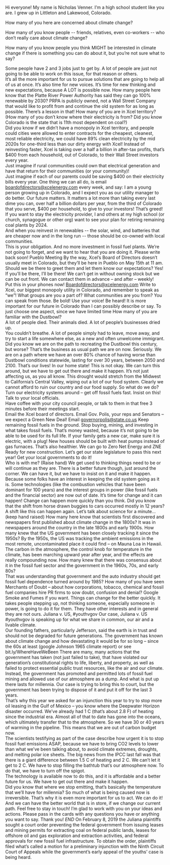 Hi everyone!  My name is Nicholas Venner.  I’m a high school student like you are.  I grew up in Littleton and Lakewood, Colorado.

How many of you here are concerned about climate change?

How many of you know people -- friends, relatives, even co-workers -- who don’t really care about climate change?

How many of you know people you think MIGHT be interested in climate change if there is something you can do about it,  but you’re not sure what to say?  



Some people have 2 and 3 jobs just to get by.  A lot of people are just not going to be able to work on this issue, for that reason or others.  
It’s all the more important for us to pursue solutions that are going to help all of us at once. 
It’s also time for new voices.  It’s time for new thinking and new expectations, because A LOT is possible now.
How many people here know that the Platte River Power Authority has said they can go 100% renewable by 2030?  PRPA is publicly owned, not a Wall Street Company that would like to profit from and continue the old system for as long as possible. There’s a lesson in that! 
How many of you are in Xcel territory? (How many of you don’t know where their electricity is from?  Did you know Colorado is the state that is 11th most dependent on coal?)  
Did you know if we didn’t have a monopoly in Xcel territory, and people could cities were allowed to enter contracts for the cheapest, cleanest, most reliable electricity, 
we could have 89% clean electricity by the mid 2020s for one-third less than our dirty energy with Xcel!  Instead of reinvesting faster, Xcel is taking over a half a billion in after-tax profits, that’s $400 from each household, out of Colorado, to their Wall Street investors every year.  
Just imagine if rural communities could own that electrical generation and have that return for their communities (or your community)!  
Just imagine if each of our parents could be saving $400 on their electricity bills every year.  One thing we can all do, is email boardofdirectors@xcelenergy.com every week, and say:
I am a young person growing up in Colorado, and I expect you as our utility manager to do better.  Our future matters.  It matters a lot more than taking every last dime you can, over half a billion dollars per year, from the third of Colorado that you serve, $400 per household, to give to your investors!  That’s greed!
If you want to stay the electricity provider, I and others at my high school (or church, synagogue or other org) want to see your plan for retiring remaining coal plants by 2024.  
And when you reinvest in renewables -- the solar, wind, and batteries that are cheaper now and in the long run -- those should be co-owned with local communities.  
This is your obligation. And no more investment in fossil fuel plants.
We’re not going to forget, and we want to hear that you are doing it.  Please write back soon!
Pueblo Meeting
By the way, Xcel’s Board of Directors doesn’t usually meet in Colorado, but they’ll be here in Pueblo on May 15th at 11 am.  Should we be there to greet them and let them know our expectations?
Yes!  If you’ll be there, I’ll be there! We can’t get in without owning stock but we can be out front.  We can contact them in advance – and after – weekly!  
Put this in your phones now!  Boardofdirectors@xcelenergy.com
Write to Xcel, our biggest monopoly utility in Colorado, and remember to speak as “we”!  What groups are you a part of?  What communities are you from?  You can speak from those.  Be bold!  Use your voice!  Be heard!
It is more important for our future in Colorado than I can possibly describe or say.  To just choose one aspect, since we have limited time
How many of you are familiar with the Dustbowl?  
A lot of people died.  Their animals died.  A lot of people’s businesses dried up.  
You couldn’t breathe.  A lot of people simply had to leave, move away, and try to start a life somewhere else, as a new and often unwelcome immigrant.
Did you know we are on the path to recreating the Dustbowl this century, but worse?  That’s the business as usual path we are on now.  Seriously.  We are on a path where we have an over 80% chance of having worse than Dustbowl conditions statewide, lasting for over 30 years, between 2050 and 2100.  That’s our lives!  In our home state!  This is not okay.  We can turn this around, but we have to get out there and make it happen.
It’s not just affecting us, as you all know.  This drought would stretch from the Midwest to California’s Central Valley, wiping out a lot of our food system.  Clearly we cannot afford to ruin our country and our food supply.
So what do we do?
Turn our electricity systems around – get off fossil fuels fast.  Insist on this!
Talk to your local officials.  
Have coffee with your city council people, or talk to them in that free 3 minutes before their meetings start.  
Email the Xcel board of directors.
Email Gov. Polis, your reps and Senators – we expect a Green New Deal!  Email governorpolis@state.co.us
Keep remaining fossil fuels in the ground.
Stop buying, mining, and investing in what takes fossil fuels.  That’s money wasted, because it’s not going to be able to be used for its full life.
If your family gets a new car, make sure it is electric, with a plug!
New houses should be built with heat pumps instead of gas furnaces. That’s also healthier.  We can go to Zero Net Energy and ZNE Ready for new construction.  Let’s get our state legislature to pass this next year!  Get your local governments to do it!  
Who is with me? (Raise hand)
We get used to thinking things need to be or will continue as they are. There is a better future though, just around the corner.  We can have it, but we have to insist on it and make it happen.  Because some folks have an interest in keeping the old system going as it is.  Some technologies (like the combustion vehicles that have been dominant for 100 years) and the interest groups in power (like fossil fuels and the financial sector) are now out of date. It’s time for change and it can happen!
Change can happen more quickly than you think. 
Did you know that the shift from horse drawn buggies to cars occurred mostly in 12 years?  A shift like this can happen again.
Let’s talk about science for a minute… (keep hand raised)
How many here know that scientists first discovered and newspapers first published about climate change in the 1800s?  It was in newspapers around the country in the late 1800s and early 1900s.
How many knew that the US government has been closely tracking it since the 1950s?  By the 1950s, the US was tracking the ambient emissions in the most remote, uncontaminated place it could find – on Mauna Loa in Hawaii.  The carbon in the atmosphere, the control knob for temperature in the climate, has been marching upward year after year, and the effects are really compounding now.
How many knew that there was consensus about it in the fossil fuel sector and the government in the 1960s, 70s, and early 80s?  
That was understanding that government and the auto industry should get fossil fuel dependence turned around by 1985?
How many of you have seen Merchants of Doubt – about how corporations, tobacco, chemical and fossil fuel companies hire PR firms to sow doubt, confusion and denial?  Google Smoke and Fumes if you want.
Things can change for the better quickly.  It takes people stepping up, not thinking someone, especially someone in power, is going to do it for them.  They have other interests and in general they are not ours.
Juliana v. US, #youthvgov
Our case, Juliana v. US #youthvgov is speaking up for what we share in common, our air and a livable climate.  
Our founding fathers, particularly Jefferson, said the earth is in trust and should not be degraded for future generations.
The government has known about climate change and how devastating it would be for so long – since the 60s at least (google Johnson 1965 climate report) or see bit.ly/WhereHaveWeBeen
There are many, many actions that the government has taken (not just failed to take), that have violated our generation’s constitutional rights to life, liberty, and property, as well as failed to protect essential public trust resources, like the air and our climate.  
Instead, the government has promoted and permitted lots of fossil fuel mining and allowed use of our atmosphere as a dump.  And what is put up there lasts for millennia. 
Our case is trying to bring this to court, but the government has been trying to dispose of it and put it off for the last 3 years.  
That’s why this year we asked for an injunction this year to try to stop more oil leasing in the Gulf of Mexico – you know where the Deepwater Horizon disaster occurred.
We’ve already had 1 C (that’s about 2.8 F) of heating since the industrial era.  Almost all of that to date has gone into the oceans, which ultimately transfer that to the atmosphere.  So we have 30 or 40 years of warming in the pipeline.  This means that we are out of carbon budget now.  
The scientists testifying as part of the case describe how urgent it is to stop fossil fuel emissions ASAP, because we have to bring CO2 levels to lower than what we’ve been talking about, to avoid climate extremes, droughts, and melting polar ice sheets.
The big news from the IPCC last fall was that there is a giant difference between 1.5 C of heating and 2 C.  We can’t let it get to 2 C.  We have to stop filling the bathtub that’s our atmosphere now.  To do that, we have to turn off the spigot.  
The technology is available now to do this, and it is affordable and a better future for us.  We have to get out there and make it happen.  
Did you know that where we stop emitting, that’s basically the temperature that we’ll have for millennia?  So much of what is being caused now is irreversible.  That’s why it is even more important for us to act.
We can do it!  And we can have the better world that is in store, if we change our current path.
Feel free to stay in touch!  I’m glad to work with you on your ideas and actions.  Please pass in the cards with any questions you have or anything you want to say. Thank you!  *END*
On February 8, 2019 the Juliana plaintiffs sought a court order preventing the federal government from issuing leases and mining permits for extracting coal on federal public lands, leases for offshore oil and gas exploration and extraction activities, and federal approvals for new fossil fuel infrastructure. To obtain the order, plaintiffs filed what’s called a motion for a preliminary injunction with the Ninth Circuit Court of Appeals while the government’s early appeal of the youths’ case is being heard.
